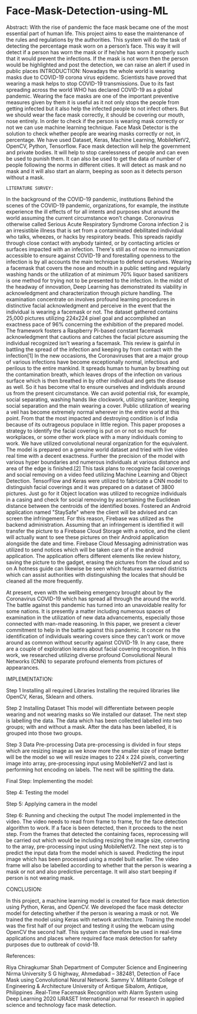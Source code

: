 # Face-Mask-Detection-using-ML
Abstract: 
With the rise of pandemic the face mask became one of the most essential part of human life. This project aims to ease the maintenance of the rules and regulations by the authorities. This system will do the task of detecting the percentage mask worn on a person’s face. This way it will detect if a person has worn the mask or if he/she has worn it properly such that it would prevent the infections. If the mask is not worn then the person would be highlighted and post the detection, we can raise an alert if used in public places
INTRODUCTION:
Nowadays the whole world is wearing masks due to COVID-19 corona virus epidemc. Scientists have proved that wearing a mask helps to stop COVID-19 transmissions. Due to its fast spreading across the world WHO has declared COVID-19 as a global pandemic. Wearing the face masks are one of the important preventive measures            given by them it is useful as it not only stops the people from getting infected but it        also help the infected people to not infect others. But we should wear the face mask   correctly, it should be covering our mouth, nose entirely. In order to check if the               person is wearing mask correctly or not we can use machine learning technique.
Face Mask Detector is the solution to check whether people are wearing masks              correctly or not, in percentage. We have used Dataset, Keras, Machine Learning,          MobileNetV2, OpenCV, Python, Tensorflow. Face mask detection will help the                 government and private bodies. It will help to stop carelessness of people and can       even be used to punish them. It can also be used to get the data of number of people following the norms in different cities. It will detect as mask and no mask and it will       also start an alarm, beeping as soon as it detects person without a mask.


    LITERATURE SURVEY:
In the background of the COVID-19 pandemic, institutions Behind the scenes of 
the COVID-19 pandemic, organizations, for example, the institute experience the 
ill effects of for all intents and purposes shut around the world assuming the                    current circumstance won't change. Coronavirus otherwise called Serious Acute    Respiratory Syndrome Corona infection 2 is an irresistible illness that is set                 from a contaminated debilitated individual who talks, wheezes, or hacks by                 respiratory beads. This spreads rapidly through close contact with anybody                tainted, or by contacting articles or surfaces impacted with an infection. There's       still as of now no immunization accessible to ensure against COVID-19 and forestalling openness to the infection is by all accounts the main technique to defend        ourselves. Wearing a facemask that covers the nose and mouth in a public setting and regularly washing hands or the utilization of at minimum 70% liquor based         sanitizers is one method for trying not to be presented to the infection. In the              midst of the headway of innovation, Deep Learning has demonstrated its viability   in acknowledgment and characterization through picture handling. The                         examination concentrate on involves profound learning procedures in distinctive     facial acknowledgment and perceive in the event that the individual is wearing a     facemask or not. The dataset gathered contains 25,000 pictures utilizing 224x224 pixel goal and accomplished an exactness pace of 96% concerning the exhibition of the prepared model. The framework fosters a Raspberry Pi-based constant           facemask acknowledgment that cautions and catches the facial picture assuming the individual recognized isn't wearing a facemask. This review is gainful in                  battling the spread of the infection and keeping  by from contact with the infection[1]
                 In the new occasions, the Coronaviruses that are a major group of various      infections have become exceptionally normal, infectious and perilous to the entire        mankind. It spreads human to human by breathing out the contamination breath,           which leaves drops of the infection on various surface which is then breathed in by
 other individual and gets the disease as well. So it has become vital to ensure ourselves and individuals around us from the present circumstance. We can avoid potential risk, for example, social separating, washing hands like clockwork, utilizing sanitizer, keeping social separation and the main wearing a cover. Public utilization of wearing a veil has become extremely normal wherever in the entire world at this point. From       that the most impacted and destroying condition is of India because of its outrageous populace in little region. This paper proposes a strategy to identify the facial covering is put on or not so much for workplaces, or some other work place with a many                  individuals coming to work. We have utilized convolutional neural organization for the equivalent. The model is prepared on a genuine world dataset and tried with live              video real time with a decent exactness. Further the precision of the model with                various hyper boundaries and numerous individuals at various distance and area of     the edge is finished.[2]
This task plans to recognize facial coverings and social removing on a video feed utilizing Machine Learning and Object Detection. TensorFlow and Keras were utilized to   fabricate a CNN model to distinguish facial coverings and it was prepared on a                dataset of 3800 pictures. Just go for it Object location was utilized to recognize                   individuals in a casing and check for social removing by ascertaining the Euclidean      distance between the centroids of the identified boxes. Fostered an Android                      application named "StaySafe" where the client will be advised and can screen the           infringement. 
For this reason, Firebase was utilized as the backend administration. Assuming that an infringement is identified it will transfer the picture  to a Firebase Cloud Storage with a notice, and the client will actually want to see these pictures on their Android                 application alongside the date and time. Firebase Cloud Messaging administration       was utilized to send notices which will be taken care of in the android application.           The application offers different elements like review history, saving the picture to the gadget, erasing the pictures from the cloud and so on A hotness guide can likewise      be seen which features swarmed districts which can assist authorities with distinguishing the locales that should be cleaned all the more frequently.













 At present, even with the wellbeing emergency brought about by the Coronavirus        COVID-19 which has spread all through the around the world. The battle against this pandemic has turned into an unavoidable reality for some nations. It is presently a       matter including numerous spaces of examination in the utilization of new data                 advancements, especially those connected with man-made reasoning. In this paper, we present a clever commitment to help in the battle against this pandemic. It                   concer    ns the identification of individuals wearing covers since they can't work or      move  around as common without security against COVID-19. In any  case, there are a  couple of exploration learns about facial covering  recognition. In this work, we                  researched utilizing diverse profound  Convolutional Neural Networks (CNN) to separate profound elements from pictures of appearances. 


IMPLEMENTATION:

Step 1 Installing all required Libraries
Installing the required libraries like OpenCV, Keras, Sklearn and others.

Step 2 Installing Dataset
This model will differentiate between people wearing and not wearing masks so We    installed our dataset. The next step is labelling the data. The data which has been        collected labelled into two groups; with and without a mask. After the data has been    labelled, it is grouped into those two groups.

Step 3 Data Pre-processing    Data pre-processing is divided in four steps           which are resizing image as we know more the smaller size of image better       will be the model so we will resize images to 224 x 224 pixels, converting               image into
array, pre-processing input using MobileNetV2 and last is performing hot             encoding on labels.
 The next will be splitting the data.
 
Final Step: Implementing the model:

Step 4: Testing the model

Step 5: Applying camera in the model

Step 6: Running and checking the output
The model implemented in the video. The video needs to read from frame to frame,
 for the face detection algorithm to work. If a face is been detected, then it proceeds 
to the next step. From the frames that detected the containing faces, reprocessing        will be carried out which would be including resizing the image size, converting to the array, pre-processing input using MobileNetV2. The next step is to predict the input     data from the model which is saved. Predicting the input image which has been                processed using a model built earlier. The video frame will also be labelled according to whether that the person is wearing a mask or not and also predictive percentage.     It will also start beeping if person is not wearing mask.

CONCLUSION:

In this project, a machine learning model is created for face mask detection using Python, Keras, and OpenCV. We developed the face mask detector model for detecting whether if the person is wearing a mask or not. We trained the model using Keras with network architecture. Training the model was the first half of our project and testing it using the webcam using OpenCV the second half. This system can therefore be used in real-time applications and places where required face mask detection for safety purposes due to outbreak of covid-19.





References:


Riya Chiragkumar Shah Department of Computer Science and Engineering Nirma University S G highway, Ahmedabad – 382481, Detection of Face Mask using Convolutional Neural Network. 
Sammy V. Militante College of Engineering & Architecture University of Antique Sibalom, Antique, Philippines .Real-Time Facemask Recognition with Alarm System using Deep Learning 2020 
  IJRASET International journal for research in applied science and technology face mask detection.
